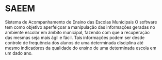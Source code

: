 # SAEEM
Sistema de Acompanhamento de Ensino das Escolas Municipais  O software tem como objetivo aperfeiçoar a manipulação das informações geradas no ambiente escolar em âmbito municipal, fazendo com que a recuperação das mesmas seja mais ágil e fácil. Tais informações podem ser desde controle de frequência dos alunos de uma determinada disciplina até mesmo indicadores da qualidade do ensino de uma determinada escola em um dado ano.
